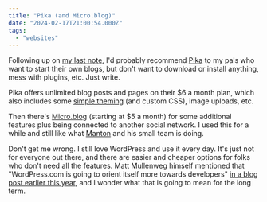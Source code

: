 ```yaml
---
title: "Pika (and Micro.blog)"
date: "2024-02-17T21:00:54.000Z"
tags: 
  - "websites"
---
```


Following up on [my last note](https://nicksimson.com/notes/realnice/), I'd probably recommend [Pika](https://pika.page/) to my pals who want to start their own blogs, but don't want to download or install anything, mess with plugins, etc. Just write.

Pika offers unlimited blog posts and pages on their $6 a month plan, which also includes some [simple theming](https://pika.pika.page/posts/themes-are-back-and-better-than-ever) (and custom CSS), image uploads, etc.

Then there's [Micro.blog](https://micro.blog/) (starting at $5 a month) for some additional features plus being connected to another social network. I used this for a while and still like what [Manton](https://www.manton.org/) and his small team is doing.

Don't get me wrong. I still love WordPress and use it every day. It's just not for everyone out there, and there are easier and cheaper options for folks who don't need all the features. Matt Mullenweg himself mentioned that "WordPress.com is going to orient itself more towards developers" [in a blog post earlier this year](https://ma.tt/2024/01/automattics-big-re-org/), and I wonder what that is going to mean for the long term.
